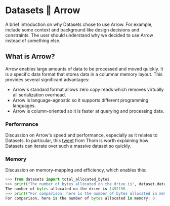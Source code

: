 # Datasets 🤝 Arrow

A brief introduction on why Datasets chose to use Arrow. For example, include some context and background like design decisions and constraints. The user should understand why we decided to use Arrow instead of something else.

## What is Arrow?

Arrow enables large amounts of data to be processed and moved quickly. It is a specific data format that stores data in a columnar memory layout. This provides several significant advantages:

* Arrow's standard format allows zero copy reads which removes virtually all serialization overhead.
* Arrow is language-agnostic so it supports different programming languages.
* Arrow is column-oriented so it is faster at querying and processing data.

### Performance

Discussion on Arrow's speed and performance, especially as it relates to Datasets. In particular, this [tweet] from Thom is worth explaining how Datasets can iterate over such a massive dataset so quickly.

### Memory

Discussion on memory-mapping and efficiency, which enables this:

```python
>>> from datasets import total_allocated_bytes
>>> print("The number of bytes allocated on the drive is", dataset.dataset_size)
The number of bytes allocated on the drive is 1492156
>>> print("For comparison, here is the number of bytes allocated in memory:", total_allocated_bytes())
For comparison, here is the number of bytes allocated in memory: 0
```

[Apache Arrow]: https://arrow.apache.org/
[tweet]: https://twitter.com/Thom_Wolf/status/1272512974935203841